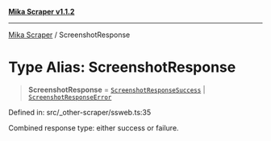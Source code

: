 [**Mika Scraper v1.1.2**](../README.md)

***

[Mika Scraper](../README.md) / ScreenshotResponse

# Type Alias: ScreenshotResponse

> **ScreenshotResponse** = [`ScreenshotResponseSuccess`](../interfaces/ScreenshotResponseSuccess.md) \| [`ScreenshotResponseError`](../interfaces/ScreenshotResponseError.md)

Defined in: src/\_other-scraper/ssweb.ts:35

Combined response type: either success or failure.
